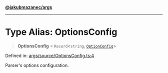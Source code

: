 [**@jakubmazanec/args**](../README.md)

---

# Type Alias: OptionsConfig

> **OptionsConfig** = `Record`\<`string`, [`OptionConfig`](OptionConfig.md)\>

Defined in:
[args/source/OptionsConfig.ts:4](https://github.com/jakubmazanec/tools/blob/acfa246dbb1035f65efb7fa114167a3cbefca108/packages/args/source/OptionsConfig.ts#L4)

Parser's options configuration.

